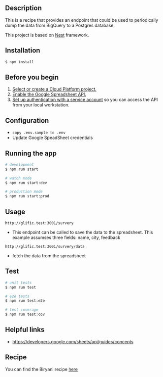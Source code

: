 ## Description

This is a recipe that provides an endpoint that could be used to periodically dump the data from BigQuery to a Postgres database.

This project is based on [Nest](https://github.com/nestjs/nest) framework.

## Installation

```bash
$ npm install
```

## Before you begin

1. [Select or create a Cloud Platform project.](https://console.cloud.google.com/project)
2. [Enable the Google Spreadsheet API.](https://console.cloud.google.com/apis/library/sheets.googleapis.com)
3. [Set up authentication with a service account](https://cloud.google.com/docs/authentication/getting-started) so you can access the API from your local workstation.

## Configuration

- `copy .env.sample to .env`
- Update Google SpeadSheet credentials

## Running the app

```bash
# development
$ npm run start

# watch mode
$ npm run start:dev

# production mode
$ npm run start:prod
```

## Usage

`http://glific.test:3001/survery`

- This endpoint can be called to save the data to the spreadsheet. This example assumses three fields: name, city, feedback

`http://glific.test:3001/survery/data`

- fetch the data from the spreadsheet

## Test

```bash
# unit tests
$ npm run test

# e2e tests
$ npm run test:e2e

# test coverage
$ npm run test:cov
```

## Helpful links

- https://developers.google.com/sheets/api/guides/concepts

## Recipe

You can find the Biryani recipe [here](https://www.indianhealthyrecipes.com/chicken-biryani-recipe/)
